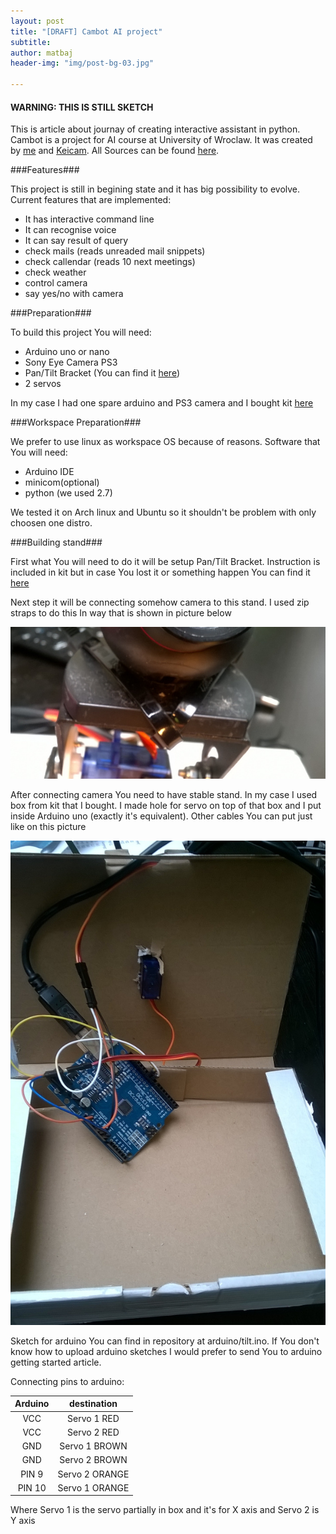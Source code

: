 ```yaml
---
layout: post
title: "[DRAFT] Cambot AI project"
subtitle: 
author: matbaj
header-img: "img/post-bg-03.jpg"

---
```

#### WARNING: THIS IS STILL SKETCH ####
This is article about journay of creating interactive assistant in python.
Cambot is a project for AI course at University of Wroclaw.
It was created by [me](https://github.com/matbaj) and [Keicam](https://github.com/Keicam).
All Sources can be found [here](https://github.com/matbaj/cambot).

###Features###

This project is still in begining state and it has big possibility to evolve.
Current features that are implemented:

* It has interactive command line
* It can recognise voice
* It can say result of query
* check mails (reads unreaded mail snippets)
* check callendar (reads 10 next meetings)
* check weather
* control camera
* say yes/no with camera

###Preparation###

To build this project You will need:

* Arduino uno or nano
* Sony Eye Camera PS3
* Pan/Tilt Bracket (You can find it [here](https://www.sparkfun.com/products/10335))
* 2 servos

In my case I had one spare arduino and PS3 camera and I bought kit [here](http://botland.com.pl/chwytaki-i-uchwyty/2547-uchwyt-do-serw-micro-pantilt-serwa-dagu.html)

###Workspace Preparation###

We prefer to use linux as workspace OS because of reasons.
Software that You will need:

* Arduino IDE
* minicom(optional)
* python (we used 2.7)

We tested it on Arch linux and Ubuntu so it shouldn't be problem with only choosen one distro.



###Building stand###

First what You will need to do it will be setup Pan/Tilt Bracket.
Instruction is included in kit but in case You lost it or something happen You can find it [here](https://www.sparkfun.com/datasheets/Robotics/Other/sensor%20pan%20tilt%20manual.jpg)

Next step it will be connecting somehow camera to this stand.
I used zip straps to do this In way that is shown in picture below

![Camera stand](/img/article-cambot-camera.jpg)

After connecting camera You need to have stable stand.
In my case I used box from kit that I bought.
I made hole for servo on top of that box and I put inside Arduino uno (exactly it's equivalent).
Other cables You can put just like on this picture

![Box](/img/article-cambot-box.jpg)

Sketch for arduino You can find in repository at arduino/tilt.ino.
If You don't know how to upload arduino sketches I would prefer to send You to arduino getting started article.

Connecting pins to arduino:

|  Arduino      | destination   |
|:-------------:|:-------------:|
| VCC           | Servo 1 RED   |
| VCC           | Servo 2 RED   |
| GND           | Servo 1 BROWN |
| GND           | Servo 2 BROWN |
| PIN 9         | Servo 2 ORANGE|
| PIN 10        | Servo 1 ORANGE|

Where Servo 1 is the servo partially in box and it's for X axis and Servo 2 is Y axis
